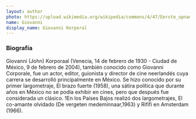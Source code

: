 ```yaml
---
layout: author
photo: https://upload.wikimedia.org/wikipedia/commons/4/47/Eerste_opnamen_Rififiin_Amsterdam_in_Cinetone-studios_John_Korporaal_%28regisseur%29%2C_Bestanddeelnr_913-6629.jpg
name: Giovanni
display_name: Giovanni Korporal
---
```


### Biografía

Giovanni (John) Korporaal (Venecia, 14 de febrero de 1930 - Ciudad de México, 9 de febrero de 2004), también conocido como Giovanni Corporale, fue un actor, editor, guionista y director de cine neerlandés cuya carrera se desarrolló principalmente en México. Se hizo conocido por su primer largometraje, El brazo fuerte (1958), una sátira política que durante años en México no se podía exhibir en cines, pero que después fue considerada un clásico. 1En los Países Bajos realizó dos largometrajes, El co-amante olvidado (De vergeten medeminnaar,1963) y Rififi en Amsterdam (1966).
